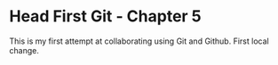 # Head First Git - Chapter 5

This is my first attempt at collaborating using Git and Github.
First local change.
